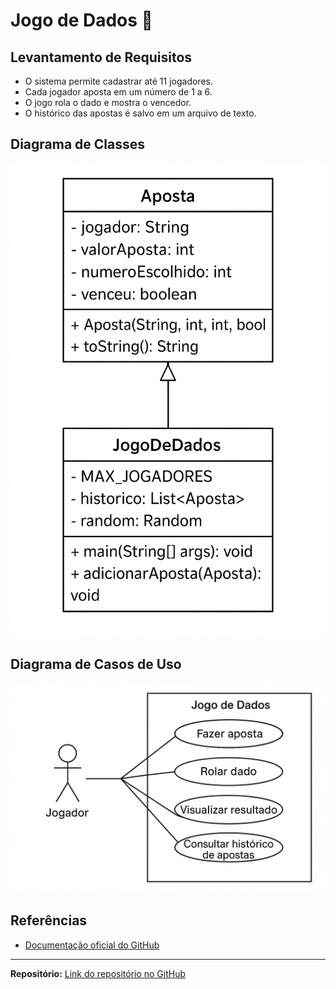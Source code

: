 # Jogo de Dados 🎲

## Levantamento de Requisitos
- O sistema permite cadastrar até 11 jogadores.
- Cada jogador aposta em um número de 1 a 6.
- O jogo rola o dado e mostra o vencedor.
- O histórico das apostas é salvo em um arquivo de texto.

## Diagrama de Classes
![Diagrama de Classes](./diagrama_classes.png)

## Diagrama de Casos de Uso
![Diagrama de Casos de Uso](./casos_uso.png)

## Referências
- [Documentação oficial do GitHub](https://docs.github.com/pt)

---

**Repositório:** [Link do repositório no GitHub](https://github.com/gedeP1/JogoDeDado)
